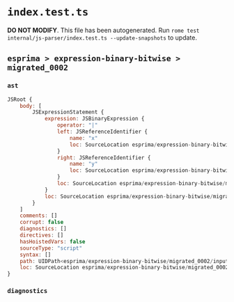 # `index.test.ts`

**DO NOT MODIFY**. This file has been autogenerated. Run `rome test internal/js-parser/index.test.ts --update-snapshots` to update.

## `esprima > expression-binary-bitwise > migrated_0002`

### `ast`

```javascript
JSRoot {
	body: [
		JSExpressionStatement {
			expression: JSBinaryExpression {
				operator: "|"
				left: JSReferenceIdentifier {
					name: "x"
					loc: SourceLocation esprima/expression-binary-bitwise/migrated_0002/input.js 1:0-1:1 (x)
				}
				right: JSReferenceIdentifier {
					name: "y"
					loc: SourceLocation esprima/expression-binary-bitwise/migrated_0002/input.js 1:4-1:5 (y)
				}
				loc: SourceLocation esprima/expression-binary-bitwise/migrated_0002/input.js 1:0-1:5
			}
			loc: SourceLocation esprima/expression-binary-bitwise/migrated_0002/input.js 1:0-1:5
		}
	]
	comments: []
	corrupt: false
	diagnostics: []
	directives: []
	hasHoistedVars: false
	sourceType: "script"
	syntax: []
	path: UIDPath<esprima/expression-binary-bitwise/migrated_0002/input.js>
	loc: SourceLocation esprima/expression-binary-bitwise/migrated_0002/input.js 1:0-2:0
}
```

### `diagnostics`

```

```
